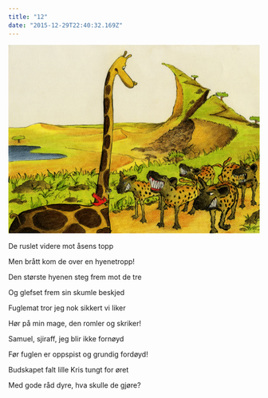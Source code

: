 ```yaml
---
title: "12"
date: "2015-12-29T22:40:32.169Z"
---
```

![Sjiraffen Samuel og Kolibrien Kris](./010.png)

De ruslet videre mot åsens topp

Men brått kom de over en hyenetropp!


Den største hyenen steg frem mot de tre

Og glefset frem sin skumle beskjed


Fuglemat tror jeg nok sikkert vi liker

Hør på min mage, den romler og skriker!


Samuel, sjiraff, jeg blir ikke fornøyd

Før fuglen er oppspist og grundig fordøyd!


Budskapet falt lille Kris tungt for øret

Med gode råd dyre, hva skulle de gjøre?